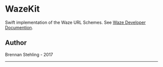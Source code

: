 # WazeKit

Swift implementation of the Waze URL Schemes. See [Waze Developer Documention].

## Author

Brennan Stehling - 2017

---

[Waze Developer Documention]: https://www.waze.com/about/dev

